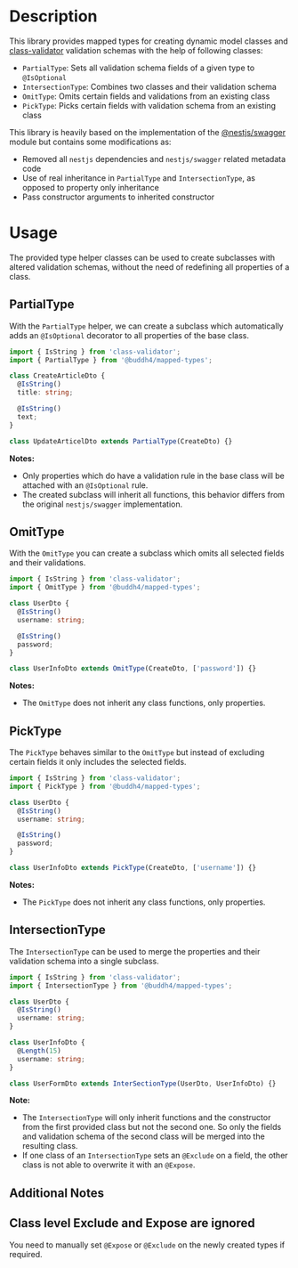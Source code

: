 # Description

This library provides mapped types for creating dynamic model classes and [class-validator](https://github.com/typestack/class-validator) validation schemas with
the help of following classes:

- `PartialType`: Sets all validation schema fields of a given type to `@IsOptional`
- `IntersectionType`: Combines two classes and their validation schema
- `OmitType`: Omits certain fields and validations from an existing class
- `PickType`: Picks certain fields with validation schema from an existing class

This library is heavily based on the implementation of the [@nestjs/swagger](https://github.com/nestjs/swagger)
module but contains some modifications as:

- Removed all `nestjs` dependencies and `nestjs/swagger` related metadata code
- Use of real inheritance in `PartialType` and `IntersectionType`, as opposed to property only inheritance
- Pass constructor arguments to inherited constructor

# Usage

The provided type helper classes can be used to create subclasses with altered validation schemas, without the need
of redefining all properties of a class.

## PartialType

With the `PartialType` helper, we can create a subclass which automatically adds an `@IsOptional` decorator to all
properties of the base class.

```typescript
import { IsString } from 'class-validator';
import { PartialType } from '@buddh4/mapped-types';

class CreateArticleDto {
  @IsString()
  title: string;

  @IsString()
  text;
}

class UpdateArticelDto extends PartialType(CreateDto) {}
```

**Notes:**

- Only properties which do have a validation rule in the base class will be attached with an `@IsOptional` rule.
- The created subclass will inherit all functions, this behavior differs from the original `nestjs/swagger` implementation. 

## OmitType

With the `OmitType` you can create a subclass which omits all selected fields and their validations.

```typescript
import { IsString } from 'class-validator';
import { OmitType } from '@buddh4/mapped-types';

class UserDto {
  @IsString()
  username: string;

  @IsString()
  password;
}

class UserInfoDto extends OmitType(CreateDto, ['password']) {}
```

**Notes:**

- The `OmitType` does not inherit any class functions, only properties.

## PickType

The `PickType` behaves similar to the `OmitType` but instead of excluding certain fields it only includes the selected
fields.

```typescript
import { IsString } from 'class-validator';
import { PickType } from '@buddh4/mapped-types';

class UserDto {
  @IsString()
  username: string;

  @IsString()
  password;
}

class UserInfoDto extends PickType(CreateDto, ['username']) {}
```

**Notes:**

- The `PickType` does not inherit any class functions, only properties.

## IntersectionType

The `IntersectionType` can be used to merge the properties and their validation schema into a single subclass.

```typescript
import { IsString } from 'class-validator';
import { IntersectionType } from '@buddh4/mapped-types';

class UserDto {
  @IsString()
  username: string;
}

class UserInfoDto {
  @Length(15)
  username: string;
}

class UserFormDto extends InterSectionType(UserDto, UserInfoDto) {}
```

**Note:**

- The `IntersectionType` will only inherit functions and the constructor from the first provided class but not the
second one. So only the fields and validation schema of the second class will be merged into the resulting class.
- If one class of an `IntersectionType` sets an `@Exclude` on a field, the other class is not able to overwrite
it with an `@Expose`.


## Additional Notes

## Class level Exclude and Expose are ignored

You need to manually set `@Expose` or `@Exclude` on the newly created types if required.
